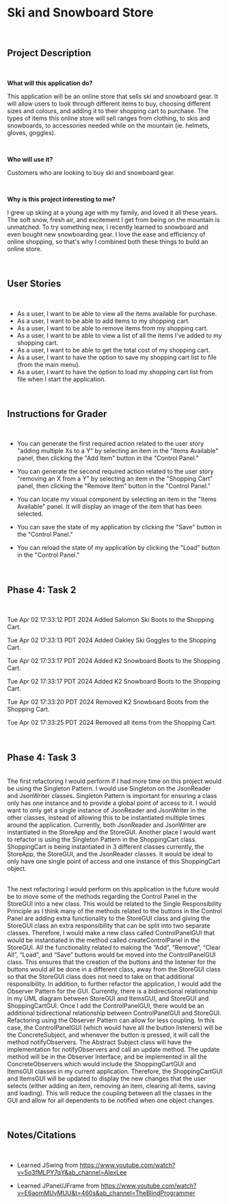 
# Ski and Snowboard Store
<br>

## Project Description
<br>

**What will this application do?**

This application will be an online store that sells ski and snowboard gear. It will allow users to look through
different items to buy, choosing different sizes and colours, and adding it to their shopping cart to purchase. The
types of items this online store will sell ranges from clothing, to skis and snowboards, to accessories needed while 
on the mountain (ie. helmets, gloves, goggles).

<br>

**Who will use it?**

Customers who are looking to buy ski and snowboard gear.

<br>

**Why is this project interesting to me?**

I grew up skiing at a young age with my family, and loved it all these years. The soft snow, fresh air, and excitement
I get from being on the mountain is unmatched. To try something new, I recently learned to snowboard and even bought 
new snowboarding gear. I love the ease and efficiency of online shopping, so that's why I combined both these things
to build an online store. 


<br>

## User Stories 
<br>

- As a user, I want to be able to view all the items available for purchase.
- As a user, I want to be able to add items to my shopping cart.
- As a user, I want to be able to remove items from my shopping cart.
- As a user, I want to be able to view a list of all the items I've added to my shopping cart. 
- As a user, I want to be able to get the total cost of my shopping cart.
- As a user, I want to have the option to save my shopping cart list to file (from the main menu).
- As a user, I want to have the option to load my shopping cart list from file when I start the application.


<br>

## Instructions for Grader
<br>

- You can generate the first required action related to the user story "adding multiple Xs to a Y" by selecting an item
in the "Items Available" panel, then clicking the "Add Item" button in the "Control Panel." 


- You can generate the second required action related to the user story "removing an X from a Y" by selecting an item
in the "Shopping Cart" panel, then clicking the "Remove Item" button in the "Control Panel."


- You can locate my visual component by selecting an item in the "Items Available" panel. It will display an image
of the item that has been selected. 


- You can save the state of my application by clicking the "Save" button in the "Control Panel." 


- You can reload the state of my application by clicking the "Load" button in the "Control Panel." 



<br>

## Phase 4: Task 2
<br>

Tue Apr 02 17:33:12 PDT 2024
Added Salomon Ski Boots to the Shopping Cart.

Tue Apr 02 17:33:13 PDT 2024
Added Oakley Ski Goggles to the Shopping Cart.

Tue Apr 02 17:33:17 PDT 2024
Added K2 Snowboard Boots to the Shopping Cart.

Tue Apr 02 17:33:17 PDT 2024
Added K2 Snowboard Boots to the Shopping Cart.

Tue Apr 02 17:33:20 PDT 2024
Removed K2 Snowboard Boots from the Shopping Cart.

Tue Apr 02 17:33:25 PDT 2024
Removed all items from the Shopping Cart.


<br>

## Phase 4: Task 3
<br>
The first refactoring I would perform if I had more time on this project would be using the Singleton Pattern. I would 
use Singleton on the JsonReader and JsonWriter classes. Singleton Pattern is important for ensuring a class only has 
one instance and to provide a global point of access to it. I would want to only get a single instance of JsonReader 
and JsonWriter in the other classes, instead of allowing this to be instantiated multiple times around the application.
Currently, both JsonReader and JsonWriter are instantiated in the StoreApp and the StoreGUI. Another place I would want
to refactor is using the Singleton Pattern in the ShoppingCart class. ShoppingCart is being instantiated in 3 different
classes currently, the StoreApp, the StoreGUI, and the JsonReader classes. It would be ideal to only have one single
point of access and one instance of this ShoppingCart object. 

<br>
<br>

The next refactoring I would perform on this application in the future would be to move some of the methods regarding the
Control Panel in the StoreGUI into a new class. This would be related to the Single Responsibility Principle as I think
many of the methods related to the buttons in the Control Panel are adding extra functionality to the StoreGUI class
and giving the StoreGUI class an extra responsibility that can be split into two separate classes. Therefore, I would
make a new class called ControlPanelGUI that would be instantiated in the method called createControlPanel in the
StoreGUI. All the functionality related to making the “Add”, “Remove”, “Clear All”, “Load”, and “Save” buttons would be
moved into the ControlPanelGUI class. This ensures that the creation of the buttons and the listener for the buttons
would all be done in a different class, away from the StoreGUI class so that the StoreGUI class does not need to take
on that additional responsibility. In addition, to further refactor the application, I would add the Observer Pattern
for the GUI. Currently, there is a bidirectional relationship in my UML diagram between StoreGUI and ItemsGUI, and
StoreGUI and ShoppingCartGUI. Once I add the ControlPanelGUI, there would be an additional bidirectional relationship
between ControlPanelGUI and StoreGUI. Refactoring using the Observer Pattern can allow for less coupling. In this case,
the ControlPanelGUI (which would have all the button listeners) will be the ConcreteSubject, and whenever the button is
pressed, it will call the method notifyObservers. The Abstract Subject class will have the implementation for
notifyObservers and call an update method. The update method will be in the Observer Interface, and be implemented
in all the ConcreteObservers which would include the ShoppingCartGUI and ItemsGUI classes in my current application.
Therefore, the ShoppingCartGUI and ItemsGUI will be updated to display the new changes that the user selects (either
adding an item, removing an item, clearing all items, saving and loading). This will reduce the coupling between all
the classes in the GUI and allow for all dependents to be notified when one object changes.






<br>

## Notes/Citations
<br>

- Learned JSwing from https://www.youtube.com/watch?v=5o3fMLPY7qY&ab_channel=AlexLee

- Learned JPanel/JFrame from https://www.youtube.com/watch?v=E6aomMUyMUU&t=460s&ab_channel=TheBlindProgrammer

